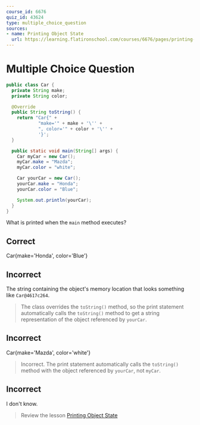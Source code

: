 ```yaml
---
course_id: 6676
quiz_id: 43624
type: multiple_choice_question
sources:
- name: Printing Object State
  url: https://learning.flatironschool.com/courses/6676/pages/printing-object-state
---
```


# Multiple Choice Question

```java
public class Car {
  private String make;
  private String color;

  @Override
  public String toString() {
    return "Car{" +
            "make='" + make + '\'' +
            ", color='" + color + '\'' +
            '}';
  }

  public static void main(String[] args) {
    Car myCar = new Car();
    myCar.make = "Mazda";
    myCar.color = "white";

    Car yourCar = new Car();
    yourCar.make = "Honda";
    yourCar.color = "Blue";

    System.out.println(yourCar);
  }
}

```

What is printed when the `main` method executes?

## Correct
Car{make='Honda', color='Blue'}


## Incorrect

The string containing the object's memory location that looks something like `Car@4617c264`.

> The class overrides the `toString()` method, so the print statement automatically calls the `toString()` method to get
> a string representation of the object referenced by `yourCar`.

## Incorrect

Car{make='Mazda', color='white'}

> Incorrect.  The print statement automatically calls the `toString()`
> method with the object referenced by `yourCar`, not `myCar`.

## Incorrect

I don't know.

> Review the lesson [Printing Object State](https://learning.flatironschool.com/courses/6676/pages/printing-object-state)
